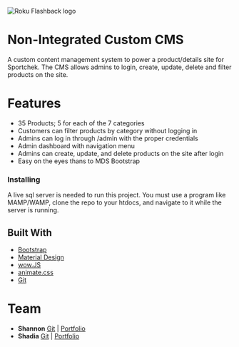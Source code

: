 ![Roku Flashback logo](http://shadiaali.ca/organs/thelogo.png)


# Non-Integrated Custom CMS
A custom content management system to power a product/details site for Sportchek. The CMS allows admins to login, create, update, delete and filter products on the site. 


# Features
* 35 Products; 5 for each of the 7 categories 
* Customers can filter products by category without logging in
* Admins can log in through /admin with the proper credentials
* Admin dashboard with navigation menu
* Admins can create, update, and delete products on the site after login 
* Easy on the eyes thans to MDS Bootstrap


### Installing

A live sql server is needed to run this project. You must use a program like MAMP/WAMP, clone the repo to your htdocs, and navigate to it while the server is running.



## Built With

* [Bootstrap](https://bootstrap.com/)
* [Material Design](https://fezvrasta.github.io/bootstrap-material-design/)
* [wow.JS](https://mynameismatthieu.com/WOW/)
* [animate.css](https://daneden.github.io/animate.css/)
* [Git](https://git-scm.com/)
 


   
# Team
- **Shannon**  [Git](https://github.com/ShannonSL) | [Portfolio](http://shannonstoltzlimin.ca/)
- **Shadia**        [Git](https://github.com/shadiaali) | [Portfolio](https://shadiaali.ca)

